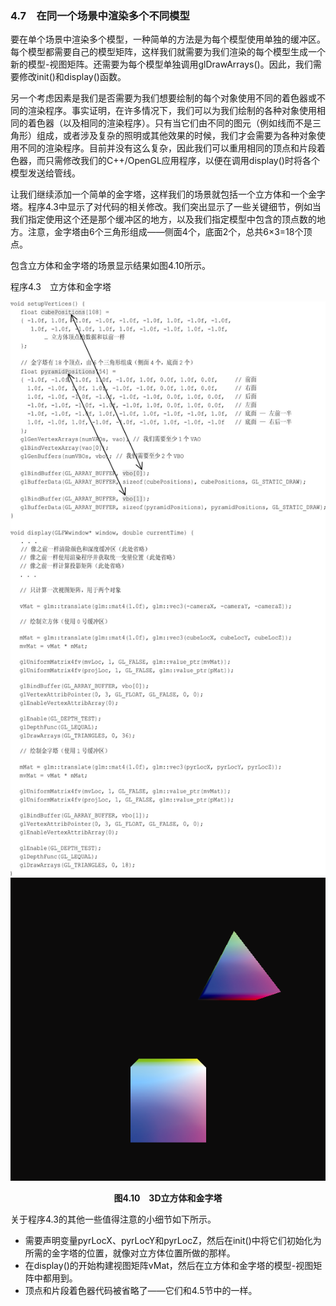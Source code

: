 ### 4.7　在同一个场景中渲染多个不同模型

要在单个场景中渲染多个模型，一种简单的方法是为每个模型使用单独的缓冲区。每个模型都需要自己的模型矩阵，这样我们就需要为我们渲染的每个模型生成一个新的模型-视图矩阵。还需要为每个模型单独调用glDrawArrays()。因此，我们需要修改init()和display()函数。

另一个考虑因素是我们是否需要为我们想要绘制的每个对象使用不同的着色器或不同的渲染程序。事实证明，在许多情况下，我们可以为我们绘制的各种对象使用相同的着色器（以及相同的渲染程序）。只有当它们由不同的图元（例如线而不是三角形）组成，或者涉及复杂的照明或其他效果的时候，我们才会需要为各种对象使用不同的渲染程序。目前并没有这么复杂，因此我们可以重用相同的顶点和片段着色器，而只需修改我们的C++/OpenGL应用程序，以便在调用display()时将各个模型发送给管线。

让我们继续添加一个简单的金字塔，这样我们的场景就包括一个立方体和一个金字塔。程序4.3中显示了对代码的相关修改。我们突出显示了一些关键细节，例如当我们指定使用这个还是那个缓冲区的地方，以及我们指定模型中包含的顶点数的地方。注意，金字塔由6个三角形组成——侧面4个，底面2个，总共6×3=18个顶点。

包含立方体和金字塔的场景显示结果如图4.10所示。

程序4.3　立方体和金字塔

![106.jpg](../images/106.jpg)
![107.png](../images/107.png)
<center class="my_markdown"><b class="my_markdown">图4.10　3D立方体和金字塔</b></center>

关于程序4.3的其他一些值得注意的小细节如下所示。

+ 需要声明变量pyrLocX、pyrLocY和pyrLocZ，然后在init()中将它们初始化为所需的金字塔的位置，就像对立方体位置所做的那样。
+ 在display()的开始构建视图矩阵vMat，然后在立方体和金字塔的模型-视图矩阵中都用到。
+ 顶点和片段着色器代码被省略了——它们和4.5节中的一样。

